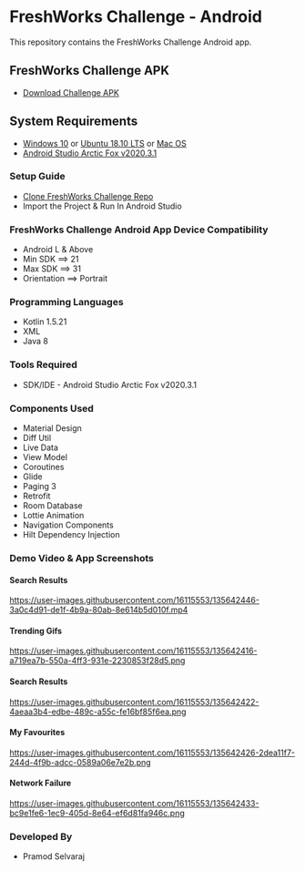 # FreshWorks Challenge - Android

This repository contains the FreshWorks Challenge Android app.<br>

## FreshWorks Challenge APK

- [Download Challenge APK]()

## System Requirements

- [Windows 10](https://www.microsoft.com/en-in/software-download/windows10)
  or [Ubuntu 18.10 LTS](https://ubuntu.com/#download)
  or [Mac OS](https://www.apple.com/in/macos/catalina/)
- [Android Studio Arctic Fox v2020.3.1](https://developer.android.com/studio/intro)

### Setup Guide

* [Clone FreshWorks Challenge Repo](https://github.com/pramod279/FreshWorksChallenge.git)
* Import the Project & Run In Android Studio

### FreshWorks Challenge Android App Device Compatibility

* Android L & Above
* Min SDK ==> 21
* Max SDK ==> 31
* Orientation ==> Portrait

### Programming Languages

* Kotlin 1.5.21
* XML
* Java 8

### Tools Required

* SDK/IDE - Android Studio Arctic Fox v2020.3.1

### Components Used

* Material Design
* Diff Util
* Live Data
* View Model
* Coroutines
* Glide
* Paging 3
* Retrofit
* Room Database
* Lottie Animation
* Navigation Components
* Hilt Dependency Injection

### Demo Video & App Screenshots

#### Search Results

https://user-images.githubusercontent.com/16115553/135642446-3a0c4d91-de1f-4b9a-80ab-8e614b5d010f.mp4

#### Trending Gifs

https://user-images.githubusercontent.com/16115553/135642416-a719ea7b-550a-4ff3-931e-2230853f28d5.png

#### Search Results

https://user-images.githubusercontent.com/16115553/135642422-4aeaa3b4-edbe-489c-a55c-fe16bf85f6ea.png

#### My Favourites

https://user-images.githubusercontent.com/16115553/135642426-2dea11f7-244d-4f9b-adcc-0589a06e7e2b.png

#### Network Failure

https://user-images.githubusercontent.com/16115553/135642433-bc9e1fe6-1ec9-405d-8e64-ef6d81fa946c.png

### Developed By

* Pramod Selvaraj